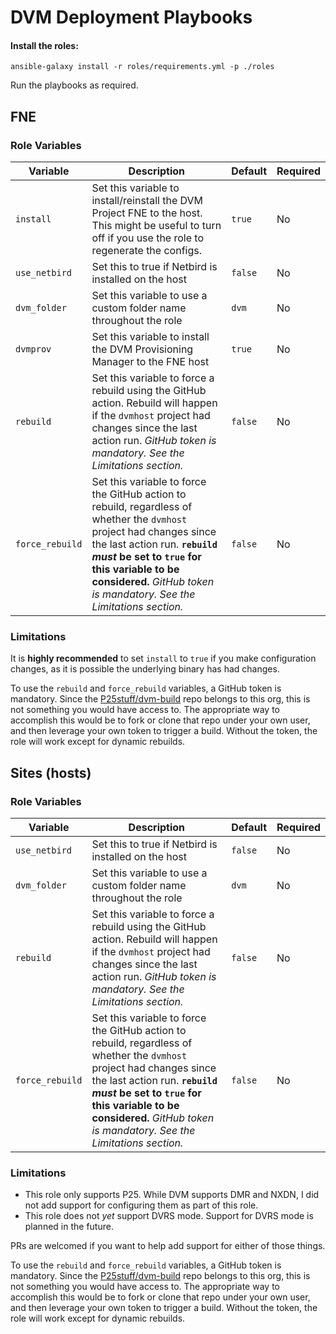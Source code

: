 # DVM Deployment Playbooks

#### Install the roles:
```
ansible-galaxy install -r roles/requirements.yml -p ./roles
```

Run the playbooks as required.

## FNE

### Role Variables

| Variable | Description | Default | Required |
|----------|-------------|---------|----------|
| `install` | Set this variable to install/reinstall the DVM Project FNE to the host. This might be useful to turn off if you use the role to regenerate the configs. | `true` | No |
| `use_netbird` | Set this to true if Netbird is installed on the host | `false` | No |
| `dvm_folder` | Set this variable to use a custom folder name throughout the role | `dvm` | No |
| `dvmprov` | Set this variable to install the DVM Provisioning Manager to the FNE host | `true` | No |
| `rebuild` | Set this variable to force a rebuild using the GitHub action.  Rebuild will happen if the `dvmhost` project had changes since the last action run. *GitHub token is mandatory. See the Limitations section.* | `false` | No |
| `force_rebuild` | Set this variable to force the GitHub action to rebuild, regardless of whether the `dvmhost` project had changes since the last action run.  **`rebuild` *must* be set to `true` for this variable to be considered.** *GitHub token is mandatory. See the Limitations section.* | `false` | No |

### Limitations

It is **highly recommended** to set `install` to `true` if you make configuration changes, as it is possible the underlying binary has had changes.

To use the `rebuild` and `force_rebuild` variables, a GitHub token is mandatory.  Since the [P25stuff/dvm-build](https://github.com/P25stuff/dvm-build) repo belongs to this org, this is not something you would have access to.  The appropriate way to accomplish this would be to fork or clone that repo under your own user, and then leverage your own token to trigger a build.  Without the token, the role will work except for dynamic rebuilds.

## Sites (hosts)

### Role Variables

| Variable | Description | Default | Required |
|----------|-------------|---------|----------|
| `use_netbird` | Set this to true if Netbird is installed on the host | `false` | No |
| `dvm_folder` | Set this variable to use a custom folder name throughout the role | `dvm` | No |
| `rebuild` | Set this variable to force a rebuild using the GitHub action.  Rebuild will happen if the `dvmhost` project had changes since the last action run. *GitHub token is mandatory. See the Limitations section.* | `false` | No |
| `force_rebuild` | Set this variable to force the GitHub action to rebuild, regardless of whether the `dvmhost` project had changes since the last action run.  **`rebuild` *must* be set to `true` for this variable to be considered.** *GitHub token is mandatory. See the Limitations section.* | `false` | No |

### Limitations

- This role only supports P25.  While DVM supports DMR and NXDN, I did not add support for configuring them as part of this role.
- This role does not *yet* support DVRS mode.  Support for DVRS mode is planned in the future.

PRs are welcomed if you want to help add support for either of those things.

To use the `rebuild` and `force_rebuild` variables, a GitHub token is mandatory.  Since the [P25stuff/dvm-build](https://github.com/P25stuff/dvm-build) repo belongs to this org, this is not something you would have access to.  The appropriate way to accomplish this would be to fork or clone that repo under your own user, and then leverage your own token to trigger a build.  Without the token, the role will work except for dynamic rebuilds.
